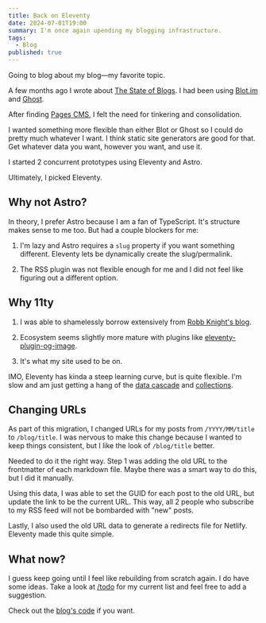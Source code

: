 ```yaml
---
title: Back on Eleventy
date: 2024-07-01T19:00
summary: I'm once again upending my blogging infrastructure.
tags:
  - Blog
published: true
---
```

Going to blog about my blog—my favorite topic.

A few months ago I wrote about [The State of Blogs](/blog/state-of-the-blogs-2024/). I had been using [Blot.im](https://blot.im) and [Ghost](https://ghost.org).

After finding [Pages CMS](https://pagescms.org/), I felt the need for tinkering and consolidation.

I wanted something more flexible than either Blot or Ghost so I could do pretty much whatever I want. I think static site generators are good for that. Get whatever data you want, however you want, and use it.

I started 2 concurrent prototypes using Eleventy and Astro.

Ultimately, I picked Eleventy.

## Why not Astro?

In theory, I prefer Astro because I am a fan of TypeScript. It's structure makes sense to me too. But had a couple blockers for me:

1.  I'm lazy and Astro requires a `slug` property if you want something different. Eleventy lets be dynamically create the slug/permalink.
    
2.  The RSS plugin was not flexible enough for me and I did not feel like figuring out a different option.
    

## Why 11ty

1.  I was able to shamelessly borrow extensively from [Robb Knight's blog](https://rknight.me).
    
2.  Ecosystem seems slightly more mature with plugins like [eleventy-plugin-og-image](https://github.com/KiwiKilian/eleventy-plugin-og-image).
    
3.  It's what my site used to be on.
    

IMO, Eleventy has kinda a steep learning curve, but is quite flexible. I'm slow and am just getting a hang of the [data cascade](https://www.11ty.dev/docs/data-cascade/) and [collections](https://www.11ty.dev/docs/collections/).

## Changing URLs

As part of this migration, I changed URLs for my posts from `/YYYY/MM/title` to `/blog/title`. I was nervous to make this change because I wanted to keep things consistent, but I like the look of `/blog/title` better.

Needed to do it the right way. Step 1 was adding the old URL to the frontmatter of each markdown file. Maybe there was a smart way to do this, but I did it manually.

Using this data, I was able to set the GUID for each post to the old URL, but update the link to be the current URL. This way, all 2 people who subscribe to my RSS feed will not be bombarded with "new" posts.

Lastly, I also used the old URL data to generate a redirects file for Netlify. Eleventy made this quite simple.

## What now?

I guess keep going until I feel like rebuilding from scratch again. I do have some ideas. Take a look at [/todo](/todo) for my current list and feel free to add a suggestion.

Check out the [blog's code](https://github.com/samwarnick/samwarnick.com) if you want.